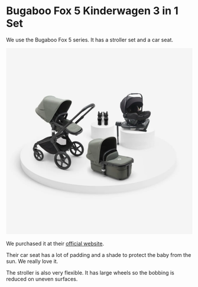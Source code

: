 # Bugaboo Fox 5 Kinderwagen 3 in 1 Set

We use the Bugaboo Fox 5 series. It has a stroller set and a car seat.

![Bugaboo Fox 5](assets/bugaboo_fox_5.png)

We purchased it at their [official website](https://www.bugaboo.com/de-de/kinderwagen-sets/fox-5/bugaboo-fox-5-kinderwagen-3-in-1-set-BP10020.html).

Their car seat has a lot of padding and a shade to protect the baby from the sun. We really love it.

The stroller is also very flexible. It has large wheels so the bobbing is reduced on uneven surfaces.
